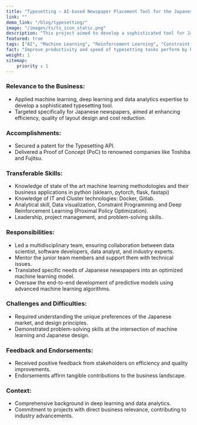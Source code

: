 ```yaml
---
title: "Typesetting – AI-based Newspaper Placement Tool for the Japanese market."
link: ""
demo_link: "/blog/typesetting/"
image: "/images/ts/ts_icon_static.png"
description: "This project aimed to develop a sophisticated tool for Japanese newspapers that automates the placement of content on the pages. The goal was to enhance the efficiency and quality of newspaper layout design in the Japanese market."
featured: true
tags: ["AI", "Machine Learning", "Reinforcement Learning", "Constraint Optimization"]
fact: "Improve productivity and speed of typesetting tasks perform by human typesetters in Japan"
weight: 1
sitemap: 
    priority : 1
---
```


### **Relevance to the Business:**
- Applied machine learning, deep learning and data analytics expertise to develop a sophisticated typesetting tool.
- Targeted specifically for Japanese newspapers, aimed at enhancing efficiency, quality of layout design and cost reduction.

### **Accomplishments:**
- Secured a patent for the Typesetting API.
- Delivered a Proof of Concept (PoC) to renowned companies like Toshiba and Fujitsu.

### **Transferable Skills:**
- Knowledge of state of the art machine learning methodologies and their business applications in python (sklearn, pytorch, flask, fastapi) 
- Knowledge of IT and Cluster technologies: Docker, Gitlab.
- Analytical skill, Data visualization, Constraint Programming and Deep Reinforcement Learning (Proximal Policy Optimization).
- Leadership, project management, and problem-solving skills.

### **Responsibilities:**
- Led a multidisciplinary team, ensuring collaboration between data scientist, software developers, data analyst, and industry experts.
- Mentor the junior team members and support them with technical issues.
- Translated specific needs of Japanese newspapers into an optimized machine learning model.
- Oversaw the end-to-end development of predictive models using advanced machine learning algorithms.

### **Challenges and Difficulties:**
- Required understanding the unique preferences of the Japanese market, and design principles.
- Demonstrated problem-solving skills at the intersection of machine learning and Japanese design.

### **Feedback and Endorsements:**
- Received positive feedback from stakeholders on efficiency and quality improvements.
- Endorsements affirm tangible contributions to the business landscape.

### **Context:** 
- Comprehensive background in deep learning and data analytics.
- Commitment to projects with direct business relevance, contributing to industry advancements.